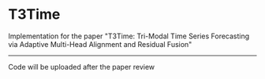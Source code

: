 # T3Time
Implementation for the paper "T3Time: Tri-Modal Time Series Forecasting via Adaptive Multi-Head Alignment and Residual Fusion"


---
Code will be uploaded after the paper review 
